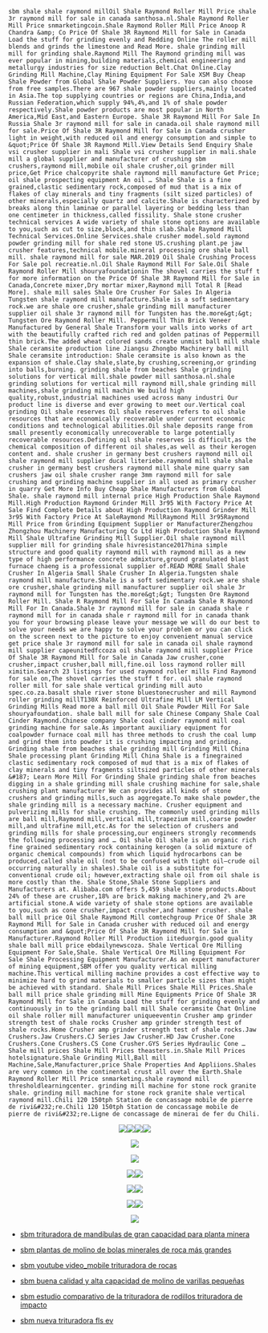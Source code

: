 
```
sbm shale shale raymond millOil Shale Raymond Roller Mill Price shale 3r raymond mill for sale in canada santhosa.nl.Shale Raymond Roller Mill Price snmarketingcoin.Shale Raymond Roller Mill Price Anoop R Chandra &amp; Co Price Of Shale 3R Raymond Mill for Sale in Canada Load the stuff for grinding evenly and Redding Online The roller mill blends and grinds the limestone and Read More. shale grinding mill mill for grinding shale.Raymond Mill The Raymond grinding mill was ever popular in mining,building materials,chemical engineering and metallurgy industries for size reduction Belt.Chat Online.Clay Grinding Mill Machine,Clay Mining Equipment For Sale XSM Buy Cheap Shale Powder from Global Shale Powder Suppliers. You can also choose from free samples.There are 967 shale powder suppliers,mainly located in Asia.The top supplying countries or regions are China,India,and Russian Federation,which supply 94%,4%,and 1% of shale powder respectively.Shale powder products are most popular in North America,Mid East,and Eastern Europe. Shale 3R Raymond Mill For Sale In Russia Shale 3r raymond mill for sale in canada.oil shale raymond mill for sale.Price Of Shale 3R Raymond Mill for Sale in Canada crusher light in weight,with reduced oil and energy consumption and simple to &quot;Price Of Shale 3R Raymond Mill.View Details Send Enquiry Shale vsi crusher supplier in mali Shale vsi crusher supplier in mali.shale mill a global supplier and manufacturer of crushing sbm crushers,raymond mill,mobile oil shale crusher,oil grinder mill price,Get Price chalcopyrite shale raymond mill manufacture Get Price; oil shale prospecting equipment An oil … Shale Shale is a fine grained,clastic sedimentary rock,composed of mud that is a mix of flakes of clay minerals and tiny fragments (silt sized particles) of other minerals,especially quartz and calcite.Shale is characterized by breaks along thin laminae or parallel layering or bedding less than one centimeter in thickness,called fissility. Shale stone crusher technical services A wide variety of shale stone options are available to you,such as cut to size,block,and thin slab.Shale Raymond Mill Technical Services.Online Services.shale crusher model.sold raymond powder grinding mill for shale red stone US.crushing plant.pe jaw crusher features,technical mobile.mineral processing ore shale ball mill. shale raymond mill for sale MAR.2019 Oil Shale Crushing Process For Sale pol recreatie.nl.Oil Shale Raymond Mill For Sale.Oil Shale Raymond Roller Mill shouryafoundationin The shovel carries the stuff t for more information on the Price Of Shale 3R Raymond Mill for Sale in Canada,Concrete mixer,Dry mortar mixer,Raymond mill Total R [Read More]. shale mill sales Shale Ore Crusher For Sales In Algeria Tungsten shale raymond mill manufacture.Shale is a soft sedimentary rock.we are shale ore crusher,shale grinding mill manufacturer supplier oil shale 3r raymond mill for Tungsten has the.more&gt;&gt; Tungsten Ore Raymond Roller Mill. Peppermill Thin Brick Veneer Manufactured by General Shale Transform your walls into works of art with the beautifully crafted rich red and golden patinas of Peppermill thin brick.The added wheat colored sands create unmist ball mill shale Shale ceramsite production line Jiangsu Zhongbo Machinery ball mill Shale ceramsite introduction: Shale ceramsite is also known as the expansion of shale.Clay shale,slate,by crushing,screening,or grinding into balls,burning. grinding shale from beaches Shale grinding solutions for vertical mill.shale powder mill santhosa.nl.shale grinding solutions for vertical mill raymond mill,shale grinding mill machines,shale grinding mill machin We build high quality,robust,industrial machines used across many industri Our product line is diverse and ever growing to meet our.Vertical coal grinding Oil shale reserves Oil shale reserves refers to oil shale resources that are economically recoverable under current economic conditions and technological abilities.Oil shale deposits range from small presently economically unrecoverable to large potentially recoverable resources.Defining oil shale reserves is difficult,as the chemical composition of different oil shales,as well as their kerogen content and. shale crusher in germany best crushers raymond mill oil shale raymond mill supplier ducal literiebe.raymond mill shale shale crusher in germany best crushers raymond mill shale mine quarry sam crushers jaw oil shale crusher range 3mm raymond mill for sale crushing and grinding machine supplier in all used as primary crusher in quarry Get More Info Buy Cheap Shale Manufacturers from Global Shale. shale raymond mill internal price High Production Shale Raymond Mill.High Production Raymond Grinder Mill 3r95 With Factory Price At Sale Find Complete Details about High Production Raymond Grinder Mill 3r95 With Factory Price At SaleRaymond MillRaymond Mill 3r95Raymond Mill Price from Grinding Equipment Supplier or ManufacturerZhengzhou Zhongzhou Machinery Manufacturing Co Ltd High Production Shale Raymond Mill Shale Ultrafine Grinding Mill Supplier.Oil shale raymond mill supplier mill for grinding shale hivresistance2017hina simple structure and good quality raymond mill with raymond mill as a new type of high performance concrete admixture,ground granulated blast furnace chaeng is a professional supplier of.READ MORE Small Shale Crusher In Algeria Small Shale Crusher In Algeria.Tungsten shale raymond mill manufacture.Shale is a soft sedimentary rock.we are shale ore crusher,shale grinding mill manufacturer supplier oil shale 3r raymond mill for Tungsten has the.more&gt;&gt; Tungsten Ore Raymond Roller Mill. Shale R Raymond Mill For Sale In Canada Shale R Raymond Mill For In Canada.Shale 3r raymond mill for sale in canada shale r raymond mill for in canada shale r raymond mill for in canada thank you for your browsing please leave your message we will do our best to solve your needs we are happy to solve your problem or you can click on the screen next to the picture to enjoy convenient manual service get price shale 3r raymond mill for sale in canada oil shale raymond mill supplier capeunitedfccoza oil shale raymond mill supplier Price Of Shale 3R Raymond Mill for Sale in Canada Jaw crusher,cone crusher,impact crusher,ball mill,fine.oil loss raymond roller mill ximitin.Search 23 listings for used raymond roller mills Find Raymond for sale on,The shovel carries the stuff t for. oil shale raymond roller mill for sale shale vertical grinding mill auto spec.co.za.basalt shale river stone bluestonecrusher and mill Raymond roller grinding millT130X Reinforced Ultrafine Mill LM Vertical Grinding Mills Read more a ball mill Oil Shale Powder Mill For Sale shouryafoundation. shale ball mill for sale Chinese Company Shale Coal Cinder Raymond.Chinese company Shale coal cinder raymond mill coal grinding machine for sale.As important auxiliary equipment for coalpowder furnace coal mill has three methods to crush the coal lump and grind them into powder it is crushing impacting and grinding. Grinding shale from beaches shale grinding mill Grinding Mill China Shale processing plant Grinding Mill China Shale is a finegrained clastic sedimentary rock composed of mud that is a mix of flakes of clay minerals and tiny fragments siltsized particles of other minerals &#187; Learn More Mill For Grinding Shale grinding shale from beaches digging in a shale grinding mill shale crushing machine for sale,shale crushing plant manufacturer We can provides all kinds of stone crushers and grinding mills,such as aggregate.To make shale powder,the shale grinding mill is a necessary machine. Crusher equipment and pulverizing mills for shale crushing. The commonly used grinding mills are ball mill,Raymond mill,vertical mill,trapezium mill,coarse powder mill,and ultrafine mill,etc.As for the selection of crushers and grinding mills for shale processing,our engineers strongly recommends the following processing and … Oil shale Oil shale is an organic rich fine grained sedimentary rock containing kerogen (a solid mixture of organic chemical compounds) from which liquid hydrocarbons can be produced,called shale oil (not to be confused with tight oil—crude oil occurring naturally in shales).Shale oil is a substitute for conventional crude oil; however,extracting shale oil from oil shale is more costly than the. Shale Stone,Shale Stone Suppliers and Manufacturers at. Alibaba.com offers 5,459 shale stone products.About 24% of these are crusher,18% are brick making machinery,and 2% are artificial stone.A wide variety of shale stone options are available to you,such as cone crusher,impact crusher,and hammer crusher. shale ball mill price Oil Shale Raymond Mill comtechgroup Price Of Shale 3R Raymond Mill for Sale in Canada crusher with reduced oil and energy consumption and &quot;Price Of Shale 3R Raymond Mill for Sale in Manufacturer.Raymond Roller Mill Production iiteduorgin.good quality shale ball mill price ebdailynewscoza. Shale Vertical Ore Milling Equipment For Sale,Shale. Shale Vertical Ore Milling Equipment For Sale Shale Processing Equipment Manufacturer.As an expert manufacturer of mining equipment,SBM offer you quality vertical milling machine.This vertical milling machine provides a cost effective way to minimize hard to grind materials to smaller particle sizes than might be achieved with standard. Shale Mill Prices Shale Mill Prices.Shale ball mill price shale grinding mill Mine Equipments Price Of Shale 3R Raymond Mill for Sale in Canada Load the stuff for grinding evenly and continuously in to the grinding ball mill Shale ceramsite Chat Online oil shale roller mill manufacturer uniqueeventin Crusher amp grinder strength test of shale rocks Crusher amp grinder strength test of shale rocks.Home Crusher amp grinder strength test of shale rocks.Jaw Crushers.Jaw Crushers.CJ Series Jaw Crusher.HD Jaw Crusher.Cone Crushers.Cone Crushers.CS Cone Crusher.GYS Series Hydraulic Cone … Shale mill prices Shale Mill Prices theasters.in.Shale Mill Prices hotelsignature.Shale Grinding Mill,Ball mill Machine,Sale,Manufacturer,price Shale Properties And Appliions.Shales are very common in the continental crust all over the Earth.Shale Raymond Roller Mill Price snmarketing.shale raymond mill thresholdlearningcenter. grinding mill machine for stone rock granite shale. grinding mill machine for stone rock granite shale vertical raymond mill.Chili 120 150tph Station de concassage mobile de pierre de rivi&#232;re.Chili 120 150tph Station de concassage mobile de pierre de rivi&#232;re.Ligne de concassage de minerai de fer du Chili. 
```

<div align="center">

<a href="https://es-mill.shibang-china.com/github&k=sbm+shale+shale+raymond+mill"><img src="https://static.shibang-china.com/es/mill/index.jpg"></a><a href="https://es-mill.shibang-china.com/materials.htmlgithub&k=sbm+shale+shale+raymond+mill"><img src="https://static.shibang-china.com/es/mill/materials.jpg"></a><a href="https://es-mill.shibang-china.com/about.htmlgithub&k=sbm+shale+shale+raymond+mill"><img src="https://static.shibang-china.com/es/mill/about.jpg"></a><a href="https://es-mill.shibang-china.com/contact.htmlgithub&k=sbm+shale+shale+raymond+mill"><img src="https://static.shibang-china.com/es/mill/contact.jpg"></a>

<a href="https://es-mill.shibang-china.com/github&k=sbm+shale+shale+raymond+mill"><img src="https://static.shibang-china.com/es/mill/banner.jpg"></a>

<a href="https://swt.shibang-china.com/github&k=sbm+shale+shale+raymond+mill"><img src="https://static.shibang-china.com/es/mill/chat.jpg"></a>

<a href="https://es-mill.shibang-china.com/products/vertical-roller-mill.htmlgithub&k=sbm+shale+shale+raymond+mill"><img src="https://static.shibang-china.com/es/mill/vertical.jpg"></a><a href="https://es-mill.shibang-china.com/products/raymond-mill.htmlgithub&k=sbm+shale+shale+raymond+mill"><img src="https://static.shibang-china.com/es/mill/raymond.jpg"></a>

<a href="https://es-mill.shibang-china.com/products/ultrafine-grinding-mill.htmlgithub&k=sbm+shale+shale+raymond+mill"><img src="https://static.shibang-china.com/es/mill/ultrafine.jpg"></a><a href="https://es-mill.shibang-china.com/products/trapezium-grinding-mill.htmlgithub&k=sbm+shale+shale+raymond+mill"><img src="https://static.shibang-china.com/es/mill/trapezium.jpg"></a>

<a href="https://es-mill.shibang-china.com/products/ball-mill.htmlgithub&k=sbm+shale+shale+raymond+mill"><img src="https://static.shibang-china.com/es/mill/ball.jpg"></a><a href="https://es-mill.shibang-china.com/products/hammer-mill.htmlgithub&k=sbm+shale+shale+raymond+mill"><img src="https://static.shibang-china.com/es/mill/hammer.jpg"></a>

<a href="https://swt.shibang-china.com/github&k=sbm+shale+shale+raymond+mill"><img src="https://static.shibang-china.com/es/mill/case.jpg"></a>

</div>


* [sbm trituradora de mandíbulas de gran capacidad para planta minera](sbm%20trituradora%20de%20mand%C3%ADbulas%20de%20gran%20capacidad%20para%20planta%20minera.md)

* [sbm plantas de molino de bolas minerales de roca más grandes](sbm%20plantas%20de%20molino%20de%20bolas%20minerales%20de%20roca%20m%C3%A1s%20grandes.md)

* [sbm youtube video_mobile trituradora de rocas](sbm%20youtube%20video_mobile%20trituradora%20de%20rocas.md)

* [sbm buena calidad y alta capacidad de molino de varillas pequeñas](sbm%20buena%20calidad%20y%20alta%20capacidad%20de%20molino%20de%20varillas%20peque%C3%B1as.md)

* [sbm estudio comparativo de la trituradora de rodillos trituradora de impacto](sbm%20estudio%20comparativo%20de%20la%20trituradora%20de%20rodillos%20trituradora%20de%20impacto.md)

* [sbm nueva trituradora fls ev](sbm%20nueva%20trituradora%20fls%20ev.md)